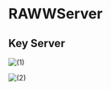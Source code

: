 # RAWWServer

## Key Server

![ (1)](https://github.com/rwaa-eth/RAWWServer/assets/41980722/cfcb0a2c-aa7a-4ffb-a354-fb29bec55248)


![ (2)](https://github.com/rwaa-eth/RAWWServer/assets/41980722/c3d79961-3552-4d0a-8b36-860d6609793d)

